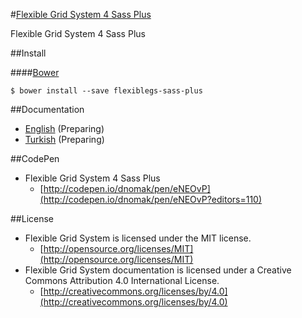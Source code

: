 #[Flexible Grid System 4 Sass Plus](http://flexible.gs)

Flexible Grid System 4 Sass Plus

##Install

####[Bower](http://bower.io)
```
$ bower install --save flexiblegs-sass-plus
```

##Documentation
- [English](https://github.com/flexiblegs/flexiblegs-docs/tree/master/en/) (Preparing)
- [Turkish](https://github.com/flexiblegs/flexiblegs-docs/tree/master/tr/) (Preparing)

##CodePen
- Flexible Grid System 4 Sass Plus
  - [http://codepen.io/dnomak/pen/eNEOvP](http://codepen.io/dnomak/pen/eNEOvP?editors=110)

##License
- Flexible Grid System is licensed under the MIT license.
  - [http://opensource.org/licenses/MIT](http://opensource.org/licenses/MIT)
- Flexible Grid System documentation is licensed under a Creative Commons Attribution 4.0 International License.
  - [http://creativecommons.org/licenses/by/4.0](http://creativecommons.org/licenses/by/4.0)
